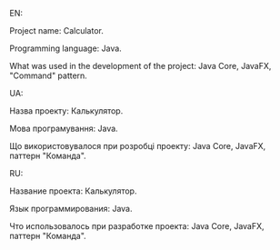 EN:

Project name: Calculator.

Programming language: Java.

What was used in the development of the project: Java Core, JavaFX, "Command" pattern.

UA:

Назва проекту: Калькулятор.

Мова програмування: Java.

Що використовувалося при розробці проекту: Java Core, JavaFX, паттерн "Команда".

RU:

Название проекта: Калькулятор.

Язык программирования: Java.

Что использовалось при разработке проекта: Java Core, JavaFX, паттерн "Команда".
